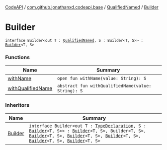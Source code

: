 [CodeAPI](../../../index.md) / [com.github.jonathanxd.codeapi.base](../../index.md) / [QualifiedNamed](../index.md) / [Builder](.)

# Builder

`interface Builder<out T : `[`QualifiedNamed`](../index.md)`, S : Builder<T, S>> : `[`Builder`](../../-named/-builder/index.md)`<T, S>`

### Functions

| Name | Summary |
|---|---|
| [withName](with-name.md) | `open fun withName(value: String): S` |
| [withQualifiedName](with-qualified-name.md) | `abstract fun withQualifiedName(value: String): S` |

### Inheritors

| Name | Summary |
|---|---|
| [Builder](../../-type-declaration/-builder/index.md) | `interface Builder<out T : `[`TypeDeclaration`](../../-type-declaration/index.md)`, S : `[`Builder`](../../-type-declaration/-builder/index.md)`<T, S>> : `[`Builder`](../../-modifiers-holder/-builder/index.md)`<T, S>, Builder<T, S>, `[`Builder`](../../-generic-signature-holder/-builder/index.md)`<T, S>, `[`Builder`](../../-annotable/-builder/index.md)`<T, S>, `[`Builder`](../../../com.github.jonathanxd.codeapi.base.comment/-comment-holder/-builder/index.md)`<T, S>, `[`Builder`](../../-inner-types-holder/-builder/index.md)`<T, S>, `[`Builder`](../../-elements-holder/-builder/index.md)`<T, S>` |
